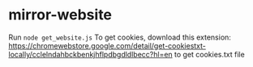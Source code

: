# mirror-website
Run `node get_website.js`
To get cookies, download this extension: https://chromewebstore.google.com/detail/get-cookiestxt-locally/cclelndahbckbenkjhflpdbgdldlbecc?hl=en to get cookies.txt file
